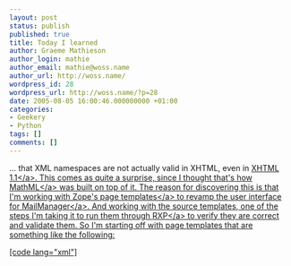 ```yaml
---
layout: post
status: publish
published: true
title: Today I learned
author: Graeme Mathieson
author_login: mathie
author_email: mathie@woss.name
author_url: http://woss.name/
wordpress_id: 28
wordpress_url: http://woss.name/?p=28
date: 2005-08-05 16:00:46.000000000 +01:00
categories:
- Geekery
- Python
tags: []
comments: []
---
```

... that XML namespaces are not actually valid in XHTML, even in <a href="http:&#47;&#47;www.w3.org&#47;TR&#47;xhtml11&#47;" title="XHTML 1.1 - Module-based XHTML">XHTML 1.1<&#47;a>.  This comes as quite a surprise, since I thought that's how <a href="http:&#47;&#47;www.w3.org&#47;Math&#47;" title="W3C Math home">MathML<&#47;a> was built on top of it.  The reason for discovering this is that I'm working with Zope's <a href="http:&#47;&#47;www.plope.com&#47;Books&#47;2_7Edition&#47;ZPT.stx" title="Zope Page Templates">page templates<&#47;a> to revamp the user interface for <a href="http:&#47;&#47;mailmanager.sourceforge.net" title="Email response management system">MailManager<&#47;a>.  And working with the source templates, one of the steps I'm taking it to run them through <a href="http:&#47;&#47;www.cogsci.ed.ac.uk&#47;~richard&#47;rxp.html" title="Richard's (?) XML Parser">RXP<&#47;a> to verify they are correct and validate them.  So I'm starting off with page templates that are something like the following:

[code lang="xml"]<?xml version="1.0" encoding="utf-8"?>
<!DOCTYPE html PUBLIC "-&#47;&#47;W3C&#47;&#47;DTD XHTML 1.0 Strict&#47;&#47;EN"
                      "http:&#47;&#47;www.w3.org&#47;TR&#47;xhtml1&#47;DTD&#47;xhtml1-strict.dtd">
<html xmlns="http:&#47;&#47;www.w3.org&#47;1999&#47;xhtml"
  xmlns:tal="http:&#47;&#47;xml.zope.org&#47;namespaces&#47;tal"
  xmlns:metal="http:&#47;&#47;xml.zope.org&#47;namespaces&#47;metal"
  xmlns:i18n="http:&#47;&#47;xml.zope.org&#47;namespaces&#47;i18n"
  i18n:domain="mailmanager">
  <head>
    <title tal:content="here&#47;title">Template Title<&#47;title>
  <&#47;head>
  <body>
    <h1 tal:content="here&#47;title">Template Title<&#47;h1>

    <p tal:content="structure here&#47;content">The main body of the template.<&#47;p>
  <&#47;body>
<&#47;html>[&#47;code]

(OK, that's a very contrived example!)  Now that is well formed XML and the parser tells me so.  Unfortunately, it doesn't <em>validate<&#47;em>, complaining about <code>Undeclared attribute xmlns:tal for element html<&#47;code> for each of the XML namespace declarations, then complaining about the namespace-constrained <code>tal:content<&#47;code> tags.  This is pesky, because it doesn't allow me to validate the HTML that's contained in the default namespace, whilst ignoring the namespace-related errors for namespaces that it doesn't recognise (which is how a browser SHOULD behave).

Reading the <a href="http:&#47;&#47;www.w3.org&#47;TR&#47;xhtml1&#47;" title="eXtensible HyperText Markup Language">XHTML 1.0<&#47;a> standard, this is correct.  Section <a href="http:&#47;&#47;www.w3.org&#47;TR&#47;xhtml1&#47;#well-formed" title="3.1.2. Using XHTML with other namespaces">3.1.2<&#47;a> states:

<blockquote>
<p>The XHTML namespace may be used with other XML namespaces as per [XMLNS], although such documents are not strictly conforming XHTML 1.0 documents as defined above. Work by W3C is addressing ways to specify conformance for documents involving multiple namespaces.<&#47;p>
<&#47;blockquote>

Great.  So, what I now need to do is find (or modify) a validator that has the option to ignore namespaces that are correctly declared and used, while accurately validating the rest of my page templates.  While not strictly conforming, it is definitely what I would consider most useful.  Alternatively, I could not bother to validate my page templates at source, and instead validate the resulting XHTML once they are processed.  This does need to be done anyway, but it isn't going to provide the full coverage of the templates without a lot of extra work -- it would be much saner to validate the original template files first.  Perhaps it wouldn't take that long to hack something together in Python...
